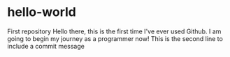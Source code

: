 # hello-world
First repository
Hello there, this is the first time I've ever used Github. I am going to begin my journey as a programmer now!
This is the second line to include a commit message
